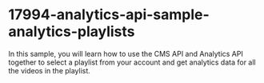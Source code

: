 # 17994-analytics-api-sample-analytics-playlists
In this sample, you will learn how to use the CMS API and Analytics API together to select a playlist from your account and get analytics data for all the videos in the playlist.
